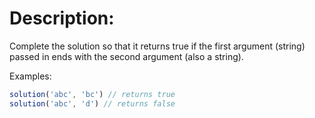 # Description:

Complete the solution so that it returns true if the first argument (string) passed in ends with the second argument (also a string).

Examples:

```typescript
solution('abc', 'bc') // returns true
solution('abc', 'd') // returns false
```
